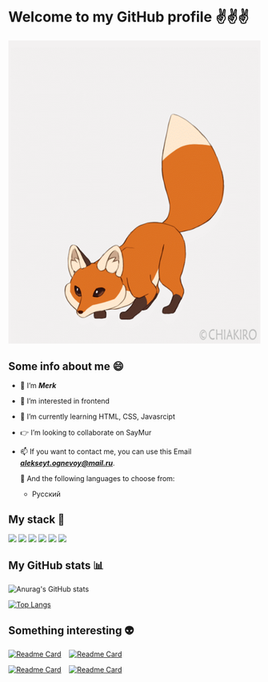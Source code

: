 # Welcome to my GitHub profile ✌️✌️✌️

![](https://github.com/Merck-web/Merck-web/blob/main/1.gif)
## Some info about me 😄
- 👋 I’m ***Merk*** 
- 👀 I’m interested in frontend 
- 🌱 I’m currently learning HTML, CSS, Javasrcipt
- 👉 I’m looking to collaborate on SayMur
- 📫 If you want to contact me, you can use this Email ***alekseyt.ognevoy@mail.ru***. 
   
   📄 And the following languages ​​to choose from:
   <ul>
   <li>
      Русский
   </li>
   </ul>
## My stack 🦊
![](https://camo.githubusercontent.com/60c43d8b0424c6c2fc5080f76db747aacec85a375c39ce2835622cc03a608059/68747470733a2f2f696d672e736869656c64732e696f2f62616467652f77656273746f726d2d3134333f7374796c653d666f722d7468652d6261646765266c6f676f3d77656273746f726d266c6f676f436f6c6f723d776869746526636f6c6f723d626c61636b)
![](https://camo.githubusercontent.com/ee71fcc1aa3d059265517741dffc4161922fd744377e7a5f07c43381d0aa9aac/68747470733a2f2f696d672e736869656c64732e696f2f62616467652f747970657363726970742d2532333030374143432e7376673f7374796c653d666f722d7468652d6261646765266c6f676f3d74797065736372697074266c6f676f436f6c6f723d7768697465)
![](https://camo.githubusercontent.com/8855980a487f9e31426fbfc2cbbfdda5aa3b7f1d390e262e652e639e911b3d87/68747470733a2f2f696d672e736869656c64732e696f2f62616467652f6e6573746a732d2532334530323334452e7376673f7374796c653d666f722d7468652d6261646765266c6f676f3d6e6573746a73266c6f676f436f6c6f723d7768697465)
![](https://camo.githubusercontent.com/29e7fc6c62f61f432d3852fbfa4190ff07f397ca3bde27a8196bcd5beae3ff77/68747470733a2f2f696d672e736869656c64732e696f2f62616467652f706f7374677265732d2532333331363139322e7376673f7374796c653d666f722d7468652d6261646765266c6f676f3d706f737467726573716c266c6f676f436f6c6f723d7768697465)
![](https://camo.githubusercontent.com/a55f80b8372a9cc1cb4142bd7f9ff63cdee2884ace71c5a68a66e905e569dff8/68747470733a2f2f696d672e736869656c64732e696f2f62616467652f506f73746d616e2d4646364333373f7374796c653d666f722d7468652d6261646765266c6f676f3d706f73746d616e266c6f676f436f6c6f723d726564)
![](https://camo.githubusercontent.com/ec0d32e85caf4723d5182a75338c89f85a2c3679aed0c46c9ee9fd1c8dc2a316/68747470733a2f2f696d672e736869656c64732e696f2f62616467652f6769742d2532334630353033332e7376673f7374796c653d666f722d7468652d6261646765266c6f676f3d676974266c6f676f436f6c6f723d7768697465)
## My GitHub stats 📊
   ![Anurag's GitHub stats](https://github-readme-stats.vercel.app/api?username=Merck-web&show_icons=true&theme=blue-green)
   
   [![Top Langs](https://github-readme-stats.vercel.app/api/top-langs/?username=Merck-web&theme=blue-green&layout=compact)](https://github.com/anuraghazra/github-readme-stats)
 ## Something interesting 👽
 [![Readme Card](https://github-readme-stats.vercel.app/api/pin/?username=Merck-web&repo=app-landing&theme=blue-green)](https://github.com/Merck-web/app-landing)&nbsp;&nbsp;&nbsp; 
 [![Readme Card](https://github-readme-stats.vercel.app/api/pin/?username=Merck-web&repo=My-site&theme=blue-green)](https://github.com/Merck-web/My-site)
 
 [![Readme Card](https://github-readme-stats.vercel.app/api/pin/?username=Merck-web&repo=-Restaurant-Website&theme=blue-green)](https://github.com/Merck-web/-Restaurant-Website)&nbsp;&nbsp;&nbsp;
 [![Readme Card](https://github-readme-stats.vercel.app/api/pin/?username=Merck-web&repo=Desire&theme=blue-green)](https://github.com/Merck-web/Desire)



